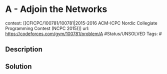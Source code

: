 # A - Adjoin the Networks

contest: [[CFICPC/100781/100781|2015-2016 ACM-ICPC Nordic Collegiate Programming Contest (NCPC 2015)]]
url: https://codeforces.com/gym/100781/problem/A
#Status/UNSOLVED
Tags: #

## Description

## Solution

